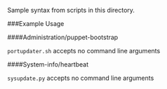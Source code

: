 Sample syntax from scripts in this directory.

###Example Usage

####Administration/puppet-bootstrap

`portupdater.sh` accepts no command line arguments

####System-info/heartbeat

`sysupdate.py` accepts no command line arguments
